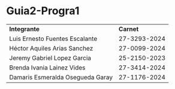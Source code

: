 # Guia2-Progra1

<table>
  <tr>
    <td><strong>Integrante</strong></td>
    <td><strong>Carnet</strong></td>
  </tr>
  <tr>
    <td>Luis Ernesto Fuentes Escalante</td>
    <td>27-3293-2024</td>
  </tr>
  <tr>
    <td>Héctor Aquiles Arias Sanchez</td>
    <td>27-0099-2024</td>
  </tr>
  <tr>
    <td>Jeremy Gabriel Lopez Garcia</td>
    <td>25-2150-2023</td>
  </tr>
  <tr>
    <td>Brenda Ivania Lainez Vides</td>
    <td>27-3414-2024</td>
  </tr>
  <tr>
    <td>Damaris Esmeralda Osegueda Garay</td>
    <td>27-1176-2024</td>
  </tr>
</table>
